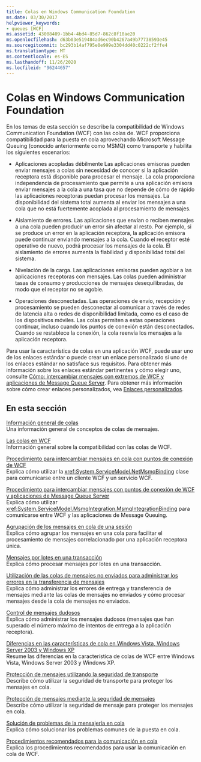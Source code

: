 ```yaml
---
title: Colas en Windows Communication Foundation
ms.date: 03/30/2017
helpviewer_keywords:
- queues [WCF]
ms.assetid: 43008409-1bb4-4bd4-85d7-862c8f10ae20
ms.openlocfilehash: d63b03e519484ad6ec90b4267a49b77738593e45
ms.sourcegitcommit: bc293b14af795e0e999e3304dd40c0222cf2ffe4
ms.translationtype: MT
ms.contentlocale: es-ES
ms.lasthandoff: 11/26/2020
ms.locfileid: "96244657"
---
```

# <a name="queues-in-windows-communication-foundation"></a>Colas en Windows Communication Foundation

En los temas de esta sección se describe la compatibilidad de Windows Communication Foundation (WCF) con las colas de. WCF proporciona compatibilidad para la puesta en cola aprovechando Microsoft Message Queuing (conocido anteriormente como MSMQ) como transporte y habilita los siguientes escenarios:  
  
- Aplicaciones acopladas débilmente Las aplicaciones emisoras pueden enviar mensajes a colas sin necesidad de conocer si la aplicación receptora está disponible para procesar el mensaje. La cola proporciona independencia de procesamiento que permite a una aplicación emisora enviar mensajes a la cola a una tasa que no depende de cómo de rápido las aplicaciones receptoras puedan procesar los mensajes. La disponibilidad del sistema total aumenta al enviar los mensajes a una cola que no está fuertemente acoplada al procesamiento de mensajes.  
  
- Aislamiento de errores. Las aplicaciones que envían o reciben mensajes a una cola pueden producir un error sin afectar al resto. Por ejemplo, si se produce un error en la aplicación receptora, la aplicación emisora puede continuar enviando mensajes a la cola. Cuando el receptor esté operativo de nuevo, podrá procesar los mensajes de la cola. El aislamiento de errores aumenta la fiabilidad y disponibilidad total del sistema.  
  
- Nivelación de la carga. Las aplicaciones emisoras pueden agobiar a las aplicaciones receptoras con mensajes. Las colas pueden administrar tasas de consumo y producciones de mensajes desequilibradas, de modo que el receptor no se agobie.  
  
- Operaciones desconectadas. Las operaciones de envío, recepción y procesamiento se pueden desconectar al comunicar a través de redes de latencia alta o redes de disponibilidad limitada, como es el caso de los dispositivos móviles. Las colas permiten a estas operaciones continuar, incluso cuando los puntos de conexión están desconectados. Cuando se restablece la conexión, la cola reenvía los mensajes a la aplicación receptora.  
  
 Para usar la característica de colas en una aplicación WCF, puede usar uno de los enlaces estándar o puede crear un enlace personalizado si uno de los enlaces estándar no satisface sus requisitos. Para obtener más información sobre los enlaces estándar pertinentes y cómo elegir uno, consulte [Cómo: intercambiar mensajes con extremos de WCF y aplicaciones de Message Queue Server](how-to-exchange-messages-with-wcf-endpoints-and-message-queuing-applications.md). Para obtener más información sobre cómo crear enlaces personalizados, vea [Enlaces personalizados](../extending/custom-bindings.md).  
  
## <a name="in-this-section"></a>En esta sección  

 [Información general de colas](queues-overview.md)  
 Una información general de conceptos de colas de mensajes.  
  
 [Las colas en WCF](queuing-in-wcf.md)  
 Información general sobre la compatibilidad con las colas de WCF.  
  
 [Procedimiento para intercambiar mensajes en cola con puntos de conexión de WCF](how-to-exchange-queued-messages-with-wcf-endpoints.md)  
 Explica cómo utilizar la <xref:System.ServiceModel.NetMsmqBinding> clase para comunicarse entre un cliente WCF y un servicio WCF.  
  
 [Procedimiento para intercambiar mensajes con puntos de conexión de WCF y aplicaciones de Message Queue Server](how-to-exchange-messages-with-wcf-endpoints-and-message-queuing-applications.md)  
 Explica cómo utilizar <xref:System.ServiceModel.MsmqIntegration.MsmqIntegrationBinding> para comunicarse entre WCF y las aplicaciones de Message Queuing.  
  
 [Agrupación de los mensajes en cola de una sesión](grouping-queued-messages-in-a-session.md)  
 Explica cómo agrupar los mensajes en una cola para facilitar el procesamiento de mensajes correlacionado por una aplicación receptora única.  
  
 [Mensajes por lotes en una transacción](batching-messages-in-a-transaction.md)  
 Explica cómo procesar mensajes por lotes en una transacción.  
  
 [Utilización de las colas de mensajes no enviados para administrar los errores en la transferencia de mensajes](using-dead-letter-queues-to-handle-message-transfer-failures.md)  
 Explica cómo administrar los errores de entrega y transferencia de mensajes mediante las colas de mensajes no enviados y cómo procesar mensajes desde la cola de mensajes no enviados.  
  
 [Control de mensajes dudosos](poison-message-handling.md)  
 Explica cómo administrar los mensajes dudosos (mensajes que han superado el número máximo de intentos de entrega a la aplicación receptora).  
  
 [Diferencias en las características de cola en Windows Vista, Windows Server 2003 y Windows XP](diff-in-queue-in-vista-server-2003-windows-xp.md)  
 Resume las diferencias en la característica de colas de WCF entre Windows Vista, Windows Server 2003 y Windows XP.  
  
 [Protección de mensajes utilizando la seguridad de transporte](securing-messages-using-transport-security.md)  
 Describe cómo utilizar la seguridad de transporte para proteger los mensajes en cola.  
  
 [Protección de mensajes mediante la seguridad de mensajes](securing-messages-using-message-security.md)  
 Describe cómo utilizar la seguridad de mensaje para proteger los mensajes en cola.  
  
 [Solución de problemas de la mensajería en cola](troubleshooting-queued-messaging.md)  
 Explica cómo solucionar los problemas comunes de la puesta en cola.  
  
 [Procedimientos recomendados para la comunicación en cola](best-practices-for-queued-communication.md)  
 Explica los procedimientos recomendados para usar la comunicación en cola de WCF.  
